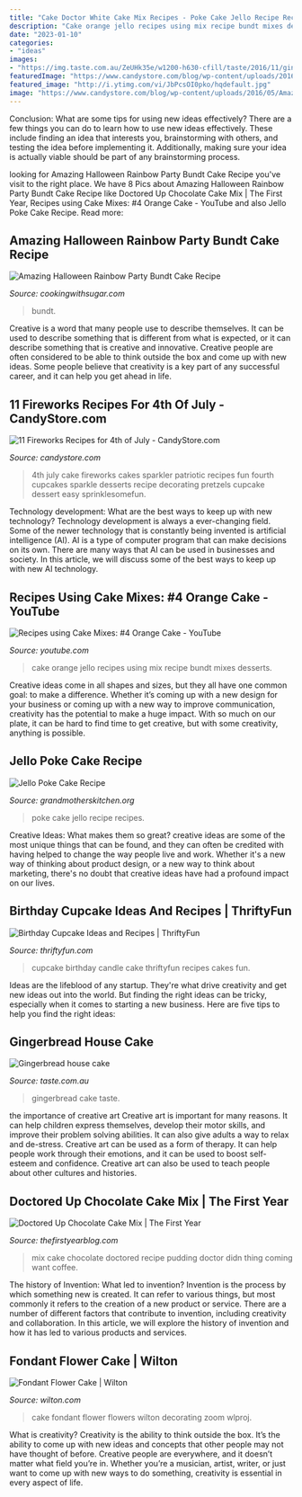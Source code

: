 ```yaml
---
title: "Cake Doctor White Cake Mix Recipes - Poke Cake Jello Recipe Recipes"
description: "Cake orange jello recipes using mix recipe bundt mixes desserts"
date: "2023-01-10"
categories:
- "ideas"
images:
- "https://img.taste.com.au/ZeUHk35e/w1200-h630-cfill/taste/2016/11/gingerbread-house-cake-110157-1.jpeg"
featuredImage: "https://www.candystore.com/blog/wp-content/uploads/2016/05/Amazing-4th-of-July-Cake-with-Fireworks-and-Red-White-and-Blue-Sparkle-Pretzels-So-fun1.jpg"
featured_image: "http://i.ytimg.com/vi/JbPcsOI0pko/hqdefault.jpg"
image: "https://www.candystore.com/blog/wp-content/uploads/2016/05/Amazing-4th-of-July-Cake-with-Fireworks-and-Red-White-and-Blue-Sparkle-Pretzels-So-fun1.jpg"
---
```



Conclusion: What are some tips for using new ideas effectively?
There are a few things you can do to learn how to use new ideas effectively. These include finding an idea that interests you, brainstorming with others, and testing the idea before implementing it. Additionally, making sure your idea is actually viable should be part of any brainstorming process.

	

		
looking for Amazing Halloween Rainbow Party Bundt Cake Recipe you've visit to the right place. We have 8 Pics about Amazing Halloween Rainbow Party Bundt Cake Recipe like Doctored Up Chocolate Cake Mix | The First Year, Recipes using Cake Mixes: #4 Orange Cake - YouTube and also Jello Poke Cake Recipe. Read more:
		
    
## Amazing Halloween Rainbow Party Bundt Cake Recipe

<img loading=lazy src="http://www.cookingwithsugar.com/wp-content/uploads/2011/09/Halloween_Rainbow_Party_Cake_Halloween_Food_Recipe_Ideas-e1317078619849.jpg" onerror="this.onerror=null;this.src='https://tse1.mm.bing.net/th?id=OIP.FvBm21oTZn-PpNt6MUG2UwHaFp&amp;pid=15.1';" alt="Amazing Halloween Rainbow Party Bundt Cake Recipe">

_Source: cookingwithsugar.com_

>bundt. 

	

Creative is a word that many people use to describe themselves. It can be used to describe something that is different from what is expected, or it can describe something that is creative and innovative. Creative people are often considered to be able to think outside the box and come up with new ideas. Some people believe that creativity is a key part of any successful career, and it can help you get ahead in life.

    
## 11 Fireworks Recipes For 4th Of July - CandyStore.com

<img loading=lazy src="https://www.candystore.com/blog/wp-content/uploads/2016/05/Amazing-4th-of-July-Cake-with-Fireworks-and-Red-White-and-Blue-Sparkle-Pretzels-So-fun1.jpg" onerror="this.onerror=null;this.src='https://tse2.mm.bing.net/th?id=OIP.ItoWsEkRlllzZDk-j6MmogHaLL&amp;pid=15.1';" alt="11 Fireworks Recipes for 4th of July - CandyStore.com">

_Source: candystore.com_

>4th july cake fireworks cakes sparkler patriotic recipes fun fourth cupcakes sparkle desserts recipe decorating pretzels cupcake dessert easy sprinklesomefun. 

	

Technology development: What are the best ways to keep up with new technology?
Technology development is always a ever-changing field. Some of the newer technology that is constantly being invented is artificial intelligence (AI). AI is a type of computer program that can make decisions on its own. There are many ways that AI can be used in businesses and society. In this article, we will discuss some of the best ways to keep up with new AI technology.

    
## Recipes Using Cake Mixes: #4 Orange Cake - YouTube

<img loading=lazy src="http://i.ytimg.com/vi/JbPcsOI0pko/hqdefault.jpg" onerror="this.onerror=null;this.src='https://tse1.mm.bing.net/th?id=OIP.w656I1Vd36A6tkgRKa2t4AHaFj&amp;pid=15.1';" alt="Recipes using Cake Mixes: #4 Orange Cake - YouTube">

_Source: youtube.com_

>cake orange jello recipes using mix recipe bundt mixes desserts. 

	

Creative ideas come in all shapes and sizes, but they all have one common goal: to make a difference. Whether it’s coming up with a new design for your business or coming up with a new way to improve communication, creativity has the potential to make a huge impact. With so much on our plate, it can be hard to find time to get creative, but with some creativity, anything is possible.

    
## Jello Poke Cake Recipe

<img loading=lazy src="http://grandmotherskitchen.org/uploads/6005/files/recipe.jpg" onerror="this.onerror=null;this.src='https://tse2.mm.bing.net/th?id=OIP.DRsO1IZd2Jym7WFy7Ro3gQHaHa&amp;pid=15.1';" alt="Jello Poke Cake Recipe">

_Source: grandmotherskitchen.org_

>poke cake jello recipe recipes. 

	

Creative Ideas: What makes them so great?
creative ideas are some of the most unique things that can be found, and they can often be credited with having helped to change the way people live and work. Whether it's a new way of thinking about product design, or a new way to think about marketing, there's no doubt that creative ideas have had a profound impact on our lives.

    
## Birthday Cupcake Ideas And Recipes | ThriftyFun

<img loading=lazy src="https://img.thrfun.com/img/086/616/birthday_cupcake_l1.jpg" onerror="this.onerror=null;this.src='https://tse2.mm.bing.net/th?id=OIP.573rnoICm7Zif7QnyrW9NgHaLH&amp;pid=15.1';" alt="Birthday Cupcake Ideas and Recipes | ThriftyFun">

_Source: thriftyfun.com_

>cupcake birthday candle cake thriftyfun recipes cakes fun. 

	

Ideas are the lifeblood of any startup. They're what drive creativity and get new ideas out into the world. But finding the right ideas can be tricky, especially when it comes to starting a new business. Here are five tips to help you find the right ideas: 

    
## Gingerbread House Cake

<img loading=lazy src="https://img.taste.com.au/ZeUHk35e/w1200-h630-cfill/taste/2016/11/gingerbread-house-cake-110157-1.jpeg" onerror="this.onerror=null;this.src='https://tse3.mm.bing.net/th?id=OIP.UkWX3OoPBoXiSzlpd6aFeQHaD4&amp;pid=15.1';" alt="Gingerbread house cake">

_Source: taste.com.au_

>gingerbread cake taste. 

	

the importance of creative art
Creative art is important for many reasons. It can help children express themselves, develop their motor skills, and improve their problem solving abilities. It can also give adults a way to relax and de-stress.
Creative art can be used as a form of therapy. It can help people work through their emotions, and it can be used to boost self-esteem and confidence. Creative art can also be used to teach people about other cultures and histories.

    
## Doctored Up Chocolate Cake Mix | The First Year

<img loading=lazy src="https://thefirstyearblog.com/wp-content/uploads/2017/08/Doctor-Up-Chocolate-Cake-Mix-16C.jpg" onerror="this.onerror=null;this.src='https://tse4.mm.bing.net/th?id=OIP.txthd5u42-db_YLZBrPgyAHaLI&amp;pid=15.1';" alt="Doctored Up Chocolate Cake Mix | The First Year">

_Source: thefirstyearblog.com_

>mix cake chocolate doctored recipe pudding doctor didn thing coming want coffee. 

	

The history of Invention: What led to invention?
Invention is the process by which something new is created. It can refer to various things, but most commonly it refers to the creation of a new product or service. There are a number of different factors that contribute to invention, including creativity and collaboration. In this article, we will explore the history of invention and how it has led to various products and services.

    
## Fondant Flower Cake | Wilton

<img loading=lazy src="https://www.wilton.com/dw/image/v2/AAWA_PRD/on/demandware.static/-/Sites-wilton-project-master/default/dwfa8921e9/images/project/WLPROJ-9592/Fondant-Flowers-Cake-03.jpg?sw=1440&amp;sh=750&amp;sm=fit" onerror="this.onerror=null;this.src='https://tse2.mm.bing.net/th?id=OIP.R4nuFQWH3SZZNeg7q5UacgHaHa&amp;pid=15.1';" alt="Fondant Flower Cake | Wilton">

_Source: wilton.com_

>cake fondant flower flowers wilton decorating zoom wlproj. 

	

What is creativity?
Creativity is the ability to think outside the box. It’s the ability to come up with new ideas and concepts that other people may not have thought of before. Creative people are everywhere, and it doesn’t matter what field you’re in. Whether you’re a musician, artist, writer, or just want to come up with new ways to do something, creativity is essential in every aspect of life.

